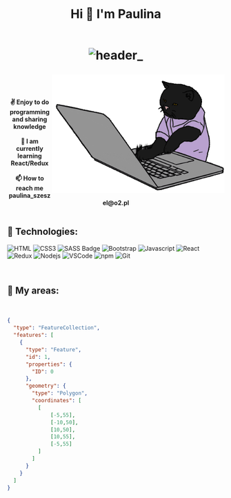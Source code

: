 
<h1 align="center">
Hi 👋 I'm Paulina
<br>
<br>

![header_](https://user-images.githubusercontent.com/86908540/218116840-8eeb6a44-3350-49ad-9b7e-d9ab572ffa20.png)
<br>

 <div>
 <img align='right' src="/.github/cat.gif" width="400" alt="cat">
</div> 
<br>
<h4 align="center">
✌️ Enjoy to do programming and sharing knowledge
<br><br>
🌱 I am currently learning React/Redux 
<br><br>
📫 How to reach me paulina_szeszel@o2.pl
<br>
<br>

## 🔧 Technologies:
![HTML](https://img.shields.io/badge/HTML5-E34F26?style=for-the-badge&logo=html5&logoColor=white)
![CSS3](https://img.shields.io/badge/CSS3-1572B6?style=for-the-badge&logo=css3&logoColor=white)
![SASS Badge](https://img.shields.io/badge/Sass-CC6699?style=for-the-badge&logo=sass&logoColor=white)
![Bootstrap](https://img.shields.io/badge/Bootstrap-563D7C?style=for-the-badge&logo=bootstrap&logoColor=white)
![Javascript](https://img.shields.io/badge/Javascript-F0DB4F?style=for-the-badge&labelColor=black&logo=javascript&logoColor=F0DB4F)
![React](https://img.shields.io/badge/-React-61DBFB?style=for-the-badge&labelColor=black&logo=react&logoColor=61DBFB)
![Redux](https://img.shields.io/badge/Redux-593D88?style=for-the-badge&logo=redux&logoColor=white)
![Nodejs](https://img.shields.io/badge/Nodejs-3C873A?style=for-the-badge&labelColor=black&logo=node.js&logoColor=3C873A)
![VSCode](https://img.shields.io/badge/Visual_Studio-0078d7?style=for-the-badge&logo=visual%20studio&logoColor=white)
![npm](https://upload.wikimedia.org/wikipedia/commons/thumb/d/db/Npm-logo.svg/60px-Npm-logo.svg.png)
![Git](https://img.shields.io/badge/Git-F05032?style=for-the-badge&logo=git&logoColor=white)

<br>

## 📌 My areas:

<br>

```geojson
{
  "type": "FeatureCollection",
  "features": [
    {
      "type": "Feature",
      "id": 1,
      "properties": {
        "ID": 0
      },
      "geometry": {
        "type": "Polygon",
        "coordinates": [
          [
              [-5,55],
              [-10,50],
              [10,50],
              [10,55],
              [-5,55]
          ] 
        ]
      }
    }
  ]
}
```



